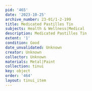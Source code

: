 ```yaml
---
pid: '465'
date: '2023-10-25'
archive_number: 23-01/1-2-199
title: Medicated Pastilles Tin
subjects: Health & Wellness|Medical
description: Medicated Pastilles Tin
extent: '1'
condition: Good
date_unvalidated: Unknown
creator: Unknown
collector: Unknown
materials: Metal|Paint
collection: tinui
key: object
order: '464'
layout: tinui_item
---
```

